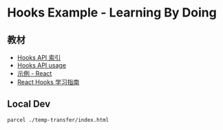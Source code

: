 # Hooks Example - Learning By Doing

## 教材

- [Hooks API 索引](https://zh-hans.reactjs.org/docs/hooks-reference.html)
- [Hooks API usage](../hooks-api-usage/)
- [示例 - React](https://zh-hans.reactjs.org/community/examples.html)
- [React Hooks 学习指南](https://fe.rualc.com/note/react-hooks.html)

## Local Dev

`parcel ./temp-transfer/index.html`

